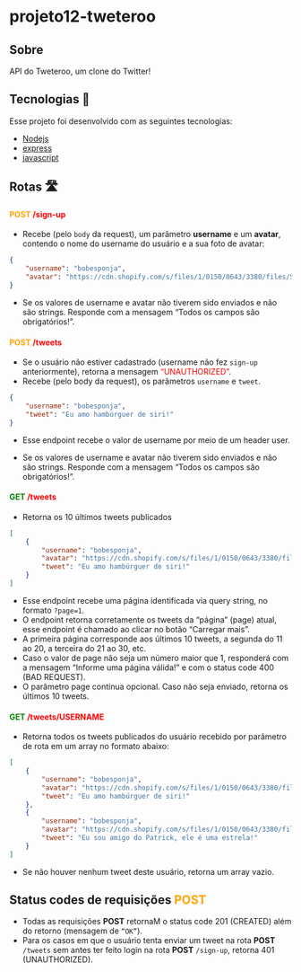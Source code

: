 # projeto12-tweteroo

## Sobre
API do Tweteroo, um clone do Twitter!

## Tecnologias 🚀

Esse projeto foi desenvolvido com as seguintes tecnologias:

- [Nodejs](https://nodejs.org/)
- [express](https://expressjs.com/)
- [javascript](https://www.javascript.com/)

## Rotas 🛣️

#### <span style="color: orange;">POST</span> <span style="color: red;">/sign-up</span>
- Recebe (pelo `body` da request), um parâmetro **username** e um **avatar**, contendo o nome do username do usuário e a sua foto de avatar:

```json
{
    "username": "bobesponja",
    "avatar": "https://cdn.shopify.com/s/files/1/0150/0643/3380/files/Screen_Shot_2019-07-01_at_11.35.42_AM_370x230@2x.png"
}

```

- Se os valores de username e avatar não tiverem sido enviados e não são strings. Responde com a mensagem “Todos os campos são obrigatórios!”.

#### <span style="color: orange;">POST</span> <span style="color: red;">/tweets</span>

- Se o usuário não estiver cadastrado (username não fez `sign-up` anteriormente), retorna a mensagem <span style="color: red;">“UNAUTHORIZED”</span>.
- Recebe (pelo body da request), os parâmetros `username` e `tweet`.

```json
{
    "username": "bobesponja",
    "tweet": "Eu amo hambúrguer de siri!"
}

```
- Esse endpoint recebe o valor de username por meio de um header user. 

- Se os valores de username e avatar não tiverem sido enviados e não são strings. Responde com a mensagem “Todos os campos são obrigatórios!”.

#### <span style="color: green;">GET</span> <span style="color: red;">/tweets</span>

- Retorna os 10 últimos tweets publicados

```json
[
	{
		"username": "bobesponja",
		"avatar": "https://cdn.shopify.com/s/files/1/0150/0643/3380/files/Screen_Shot_2019-07-01_at_11.35.42_AM_370x230@2x.png",
		"tweet": "Eu amo hambúrguer de siri!"
	}
]
```

- Esse endpoint recebe uma página identificada via query string, no formato `?page=1`.
- O endpoint retorna corretamente os tweets da “página” (page) atual, esse endpoint é chamado ao clicar no botão “Carregar mais”.
- A primeira página corresponde aos últimos 10 tweets, a segunda do 11 ao 20, a terceira do 21 ao 30, etc.
- Caso o valor de page não seja um número maior que 1, responderá com a mensagem “Informe uma página válida!” e com o status code 400 (BAD REQUEST).
- O parâmetro page continua opcional. Caso não seja enviado, retorna os últimos 10 tweets.

#### <span style="color: green;">GET</span> <span style="color: red;">/tweets/USERNAME</span>

- Retorna todos os tweets publicados do usuário recebido por parâmetro de rota em um array no formato abaixo:

```json
[
	{
        "username": "bobesponja",
        "avatar": "https://cdn.shopify.com/s/files/1/0150/0643/3380/files/Screen_Shot_2019-07-01_at_11.35.42_AM_370x230@2x.png",
        "tweet": "Eu amo hambúrguer de siri!"
	},
	{
        "username": "bobesponja",
        "avatar": "https://cdn.shopify.com/s/files/1/0150/0643/3380/files/Screen_Shot_2019-07-01_at_11.35.42_AM_370x230@2x.png",
        "tweet": "Eu sou amigo do Patrick, ele é uma estrela!"
	}
]
```

- Se não houver nenhum tweet deste usuário, retorna um array vazio.

## Status codes de requisições <span style="color: orange;">POST</span>

- Todas as requisições **POST** retornaM o status code 201 (CREATED) além do retorno (mensagem de `“OK”`).
- Para os casos em que o usuário tenta enviar um tweet na rota **POST** `/tweets` sem antes ter feito login na rota **POST** `/sign-up`, retorna 401 (UNAUTHORIZED).














